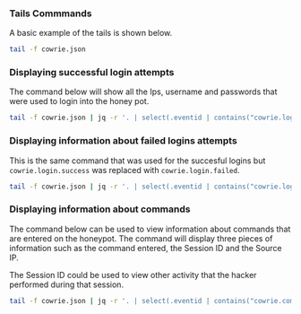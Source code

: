 ### Tails Commmands
A basic example of the tails is shown below. 
```bash
tail -f cowrie.json 
```


### Displaying successful login attempts
The command below will show all the Ips, username and passwords that were used to login into the honey pot. 

```bash
tail -f cowrie.json | jq -r '. | select(.eventid | contains("cowrie.login.success")) | "IP:" +  .src_ip,"Username:" + .username,"Password: " + .password + "\r\nn" '
```

### Displaying information about failed logins attempts
This is the same command that was used for the succesful logins but `cowrie.login.success` was replaced with `cowrie.login.failed`. 
```bash
tail -f cowrie.json | jq -r '. | select(.eventid | contains("cowrie.login.failed")) | "IP:" +  .src_ip,"Username:" + .username,"Password: " + .password + "\r\nn" '
```

### Displaying information about commands
The command below can be used to view information about commands that are entered on the honeypot. The command will display three pieces of information such as the command entered, the Session ID and the Source IP. 

The Session ID could be used to view other activity that the hacker performed during that session. 

```bash
tail -f cowrie.json | jq -r '. | select(.eventid | contains("cowrie.command.input")) | "CMD: " + .input, "Session: " + .session,  "SRC IP: " + .src_ip + "\r\n"'
```
